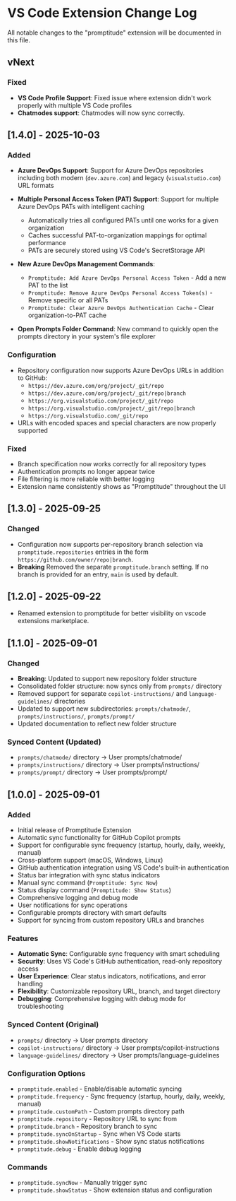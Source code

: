 # VS Code Extension Change Log

All notable changes to the "promptitude" extension will be documented in this file.

## vNext

### Fixed

- **VS Code Profile Support**: Fixed issue where extension didn't work properly with multiple VS Code profiles
- **Chatmodes support**: Chatmodes will now sync correctly.

## [1.4.0] - 2025-10-03

### Added

- **Azure DevOps Support**: Support for Azure DevOps repositories including both modern (`dev.azure.com`) and legacy (`visualstudio.com`) URL formats

- **Multiple Personal Access Token (PAT) Support**: Support for multiple Azure DevOps PATs with intelligent caching
  - Automatically tries all configured PATs until one works for a given organization
  - Caches successful PAT-to-organization mappings for optimal performance
  - PATs are securely stored using VS Code's SecretStorage API

- **New Azure DevOps Management Commands**:
  - `Promptitude: Add Azure DevOps Personal Access Token` - Add a new PAT to the list
  - `Promptitude: Remove Azure DevOps Personal Access Token(s)` - Remove specific or all PATs
  - `Promptitude: Clear Azure DevOps Authentication Cache` - Clear organization-to-PAT cache

- **Open Prompts Folder Command**: New command to quickly open the prompts directory in your system's file explorer


### Configuration

- Repository configuration now supports Azure DevOps URLs in addition to GitHub:
  - `https://dev.azure.com/org/project/_git/repo`
  - `https://dev.azure.com/org/project/_git/repo|branch`
  - `https://org.visualstudio.com/project/_git/repo`
  - `https://org.visualstudio.com/project/_git/repo|branch`
  - `https://org.visualstudio.com/_git/repo`
- URLs with encoded spaces and special characters are now properly supported

### Fixed

- Branch specification now works correctly for all repository types
- Authentication prompts no longer appear twice
- File filtering is more reliable with better logging
- Extension name consistently shows as "Promptitude" throughout the UI

## [1.3.0] - 2025-09-25

### Changed

- Configuration now supports per-repository branch selection via `promptitude.repositories` entries in the form `https://github.com/owner/repo|branch`.
- **Breaking** Removed the separate `promptitude.branch` setting. If no branch is provided for an entry, `main` is used by default.

## [1.2.0] - 2025-09-22

- Renamed extension to promptitude for better visibility on vscode extensions marketplace.

## [1.1.0] - 2025-09-01

### Changed

- **Breaking**: Updated to support new repository folder structure
- Consolidated folder structure: now syncs only from `prompts/` directory
- Removed support for separate `copilot-instructions/` and `language-guidelines/` directories
- Updated to support new subdirectories: `prompts/chatmode/`, `prompts/instructions/`, `prompts/prompt/`
- Updated documentation to reflect new folder structure

### Synced Content (Updated)

- `prompts/chatmode/` directory → User prompts/chatmode/
- `prompts/instructions/` directory → User prompts/instructions/
- `prompts/prompt/` directory → User prompts/prompt/

## [1.0.0] - 2025-09-01

### Added

- Initial release of Promptitude Extension
- Automatic sync functionality for GitHub Copilot prompts
- Support for configurable sync frequency (startup, hourly, daily, weekly, manual)
- Cross-platform support (macOS, Windows, Linux)
- GitHub authentication integration using VS Code's built-in authentication
- Status bar integration with sync status indicators
- Manual sync command (`Promptitude: Sync Now`)
- Status display command (`Promptitude: Show Status`)
- Comprehensive logging and debug mode
- User notifications for sync operations
- Configurable prompts directory with smart defaults
- Support for syncing from custom repository URLs and branches

### Features

- **Automatic Sync**: Configurable sync frequency with smart scheduling
- **Security**: Uses VS Code's GitHub authentication, read-only repository access
- **User Experience**: Clear status indicators, notifications, and error handling
- **Flexibility**: Customizable repository URL, branch, and target directory
- **Debugging**: Comprehensive logging with debug mode for troubleshooting

### Synced Content (Original)

- `prompts/` directory → User prompts directory
- `copilot-instructions/` directory → User prompts/copilot-instructions
- `language-guidelines/` directory → User prompts/language-guidelines

### Configuration Options

- `promptitude.enabled` - Enable/disable automatic syncing
- `promptitude.frequency` - Sync frequency (startup, hourly, daily, weekly, manual)
- `promptitude.customPath` - Custom prompts directory path
- `promptitude.repository` - Repository URL to sync from
- `promptitude.branch` - Repository branch to sync
- `promptitude.syncOnStartup` - Sync when VS Code starts
- `promptitude.showNotifications` - Show sync status notifications
- `promptitude.debug` - Enable debug logging

### Commands

- `promptitude.syncNow` - Manually trigger sync
- `promptitude.showStatus` - Show extension status and configuration
